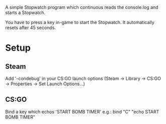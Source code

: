 A simple Stopwatch program which continuous reads the console.log and starts a Stopwatch.

You have to press a key in-game to start the Stopwatch.
It automatically resets after 45 seconds.

# Setup
## Steam
Add '-condebug' in your CS:GO launch options (Steam -> Library -> CS:GO -> Properties -> Set Launch Options...)
## CS:GO
Bind a key which echos 'START BOMB TIMER'
e.g.: bind "C" "echo START BOMB TIMER"